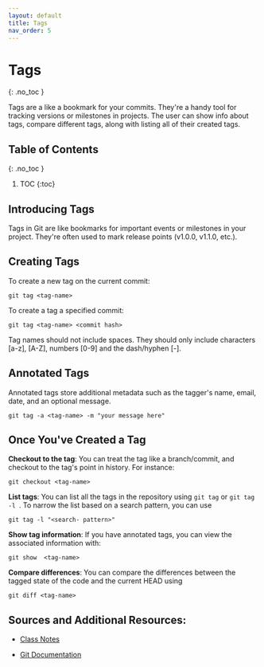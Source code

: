 ```yaml
---
layout: default
title: Tags
nav_order: 5
---
```

<!-- prettier-ignore-start -->
# Tags
{: .no_toc }

Tags are a like a bookmark for your commits. They're a handy tool for tracking versions or milestones in projects. The user can show info about tags, compare different tags, along with listing all of their created tags. 

## Table of Contents
{: .no_toc }

1. TOC
{:toc}

<!-- prettier-ignore-end -->

## Introducing Tags
Tags in Git are like bookmarks for important events or milestones in your project.
They're often used to mark release points (v1.0.0, v1.1.0, etc.).

## Creating Tags
To create a new tag on the current commit:
```
git tag <tag-name>
```

To create a tag a specified commit:
```
git tag <tag-name> <commit hash>
```


Tag names should not include spaces. They should only include characters [a-z], [A-Z],
numbers [0-9] and the dash/hyphen [-].

## Annotated Tags
Annotated tags store additional metadata such as the tagger's name, email, date, and
an optional message.

```
git tag -a <tag-name> -m "your message here"
```

## Once You've Created a Tag
**Checkout to the tag**: You can treat the tag like a branch/commit, and checkout to the tag's point in history. For instance: 
```
git checkout <tag-name>
```

**List tags**: You can list all the tags in the repository using ``git tag`` or ``git tag -l ``. To narrow the list based on a search pattern, you can use 
```
git tag -l "<search- pattern>"
```

**Show tag information**: If you have annotated tags, you can view the associated information with:
```
git show  <tag-name> 
```

**Compare differences**: You can compare the differences between the tagged state of the code and the current HEAD using 
```
git diff <tag-name> 
```


## Sources and Additional Resources:

- [Class Notes](https://stungeye.github.io/Software-Development-And-Documentation-1/02-git-version-control-next-steps/index.html#33)

- [Git Documentation](https://git-scm.com/book/en/v2/Git-Basics-Tagging)


